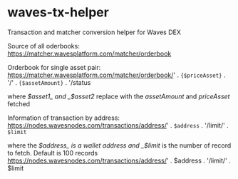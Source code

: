 # waves-tx-helper
Transaction and matcher conversion helper for Waves DEX

Source of all oderbooks: https://matcher.wavesplatform.com/matcher/orderbook

Orderbook for single asset pair:
https://matcher.wavesplatform.com/matcher/orderbook/' . `{$priceAsset}` . '/' . `{$assetAmount}` . '/status

where _$asset1_ and _$asset2_ replace with the _assetAmount_ and _priceAsset_ fetched

Information of transaction by address:
https://nodes.wavesnodes.com/transactions/address/' . `$address` . '/limit/' . `$limit`

where the _$address_ is a wallet address and _$limit_ is the number of record to fetch. Default is 100 records
https://nodes.wavesnodes.com/transactions/address/' . $address . '/limit/' . $limit
